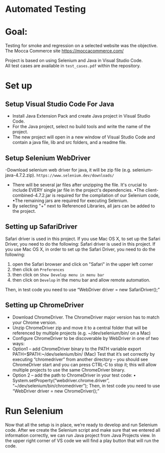 # Automated Testing

# Goal:
Testing for smoke and regression on a selected website was the objective.
The Mocca Commerce site
https://moccacommerce.com/

Project is based on using Selenium and Java in Visual Studio Code.<br>
All test cases are available in `test_cases.pdf` within the repository. <br>

# Set up

## Setup Visual Studio Code For Java

- Install Java Extension Pack and create Java project in Visual Studio Code.
- For the Java project, select no build tools and write the name of the project.
- The new project will open in a new window of Visual Studio Code and contain a java file, lib and src folders, and a readme file.

## Setup Selenium WebDriver

-Download selenium web driver for java, it will be zip file (e.g. selenium-java-4.7.2.zip).
`https://www.selenium.dev/downloads/`

- There will be several jar files after unzipping the file. It's crucial to include EVERY single jar file in the project's dependencies.
  •The client-combined-4.7.2.jar is required for the compilation of our Selenium code,
  •The remaining jars are required for executing Selenium.
- By selecting "+" next to Referenced Libraries, all jars can be added to the project.

## Setting up SafariDriver

Safari driver is used in this project. If you use Mac OS X, to set up the Safari Driver, you need to do the following:
Safari driver is used in this project. If you use Mac OS X, in order to set up the Safari Driver, you need to do the following:

1.  open the Safari browser and click on "Safari" in the upper left corner
2.  then click on `Preferences`
3.  then click on `Show Develop menu in menu bar`
4.  then click on `Develop` in the menu bar and allow remote automation.

Then, in test code you need to use “WebDriver driver = new SafariDriver();”

## Setting up ChromeDriver

- Download ChromeDriver. The ChromeDriver major version has to match your Chrome version.
- Unzip ChromeDriver zip and move it to a central folder that will be referenced by multiple projects (e.g. ~/dev/selenium/bin/ on a Mac)
- Configure ChromeDriver to be discoverable by WebDriver in one of two ways:
- Option1 – add ChromeDriver binary to the PATH variable
  export PATH=$PATH:~/dev/selenium/bin/ (Mac)
  Test that it’s set correctly by executing “chromedriver” from another directory – you should see ChromeDriver start and you can press CTRL-C to stop it; this will allow multiple projects to use the same ChromeDriver binary.
- Option 2 – add the path to ChromeDriver in your test code:
  • System.setProperty(“webdriver.chrome.driver”, “~/dev/selenium/bin/chromedriver”);
  Then, in test code you need to use “WebDriver driver = new ChromeDriver();”

# Run Selenium

Now that all the setup is in place, we’re ready to develop and run Selenium code.
After we create the Selenium script and make sure that we entered all information correctly, we can run Java project from Java Projects view. In the upper right corner of VS code we will find a play button that will run the code.
